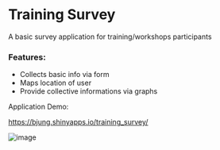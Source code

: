 # Training Survey

A basic survey application for training/workshops participants

### Features:

- Collects basic info via form
- Maps location of user
- Provide collective informations via graphs

Application Demo:

https://bjung.shinyapps.io/training_survey/ 

![image](https://user-images.githubusercontent.com/8600091/181060523-d0ce3359-f3d1-4787-87df-fea6a69e0c7e.png)


